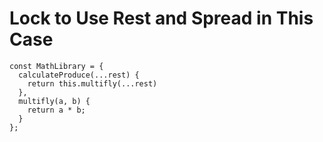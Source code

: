 # Lock to Use Rest and Spread in This Case
```
const MathLibrary = {
  calculateProduce(...rest) {
    return this.multifly(...rest)
  },
  multifly(a, b) {
    return a * b;
  }
};
```